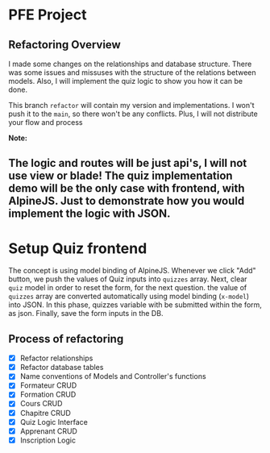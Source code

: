 # PFE Project

## Refactoring Overview

I made some changes on the relationships and database structure. There was some issues and missuses with the structure of the relations between models. Also, I will implement the quiz logic to show you how it can be done.

This branch `refactor` will contain my version and implementations. I won't push it to the `main`, so there won't be any conflicts. Plus, I will not distribute your flow and process

**Note:**

The logic and routes will be just api's, I will not use view or blade!
The quiz implementation demo will be the only case with frontend, with AlpineJS. Just to demonstrate how you would implement the logic with JSON. 
---

# Setup Quiz frontend
The concept is using model binding of AlpineJS. Whenever we click "Add" button, we push the values of Quiz inputs into `quizzes` array. Next, clear `quiz` model in order to reset the form, for the next question.
the value of `quizzes` array are converted automatically using model binding (`x-model`) into JSON. In this phase, quizzes variable with be submitted within the form, as json. Finally, save the form inputs in the DB.

## Process of refactoring

- [x] Refactor relationships
- [x] Refactor database tables
- [x] Name conventions of Models and Controller's functions
- [x] Formateur CRUD
- [x] Formation CRUD
- [x] Cours CRUD
- [X] Chapitre CRUD
- [x] Quiz Logic Interface
- [x] Apprenant CRUD
- [x] Inscription Logic